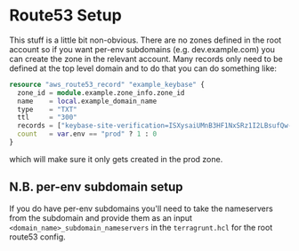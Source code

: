 # Route53 Setup

This stuff is a little bit non-obvious. There are no zones defined in the root account so if you want per-env subdomains (e.g. dev.example.com) you can create the zone in the relevant account. Many records only need to be defined at the top level domain and to do that you can do something like:

```terraform
resource "aws_route53_record" "example_keybase" {
  zone_id = module.example.zone_info.zone_id
  name    = local.example_domain_name
  type    = "TXT"
  ttl     = "300"
  records = ["keybase-site-verification=ISXysaiUMnB3HF1NxSRz1I2LBsufQw-wGNAFUkDMAkk"]
  count   = var.env == "prod" ? 1 : 0
}
```

which will make sure it only gets created in the prod zone.

## N.B. per-env subdomain setup
If you do have per-env subdomains you'll need to take the nameservers from the subdomain and provide them as an input `<domain_name>_subdomain_nameservers` in the `terragrunt.hcl` for the root route53 config.
